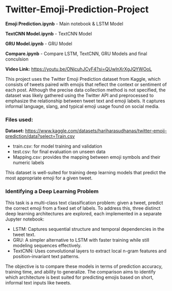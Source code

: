 # Twitter-Emoji-Prediction-Project
**Emoji Prediction.ipynb** - Main notebook & LSTM Model

**TextCNN Model.ipynb** - TextCNN Model

**GRU Model.ipynb** - GRU Model

**Compare.ipynb** - Compare LSTM, TextCNN, GRU Models and final conculsion

**Video Link:** https://youtu.be/ONjcuhJCyF4?si=QUwlnXrXgJQYWOoL

This project uses the Twitter Emoji Prediction dataset from Kaggle, which consists of tweets paired with emojis that reflect the context or sentiment of each post. Although the precise data collection method is not specified, the dataset was likely gathered using the Twitter API and preprocessed to emphasize the relationship between tweet text and emoji labels. It captures informal language, slang, and typical emoji usage found on social media.

### Files used:
**Dataset:** https://www.kaggle.com/datasets/hariharasudhanas/twitter-emoji-prediction/data?select=Train.csv
- train.csv: for model training and validation
- test.csv: for final evaluation on unseen data
- Mapping.csv: provides the mapping between emoji symbols and their numeric labels

This dataset is well-suited for training deep learning models that predict the most appropriate emoji for a given tweet.

### Identifying a Deep Learning Problem
This task is a multi-class text classification problem: given a tweet, predict the correct emoji from a fixed set of labels. To address this, three distinct deep learning architectures are explored, each implemented in a separate Jupyter notebook:
- LSTM: Captures sequential structure and temporal dependencies in the tweet text.
- GRU: A simpler alternative to LSTM with faster training while still modeling sequences effectively.
- TextCNN: Uses convolutional layers to extract local n-gram features and position-invariant text patterns.

The objective is to compare these models in terms of prediction accuracy, training time, and ability to generalize. The comparison aims to identify which architecture is best suited for predicting emojis based on short, informal text inputs like tweets.
